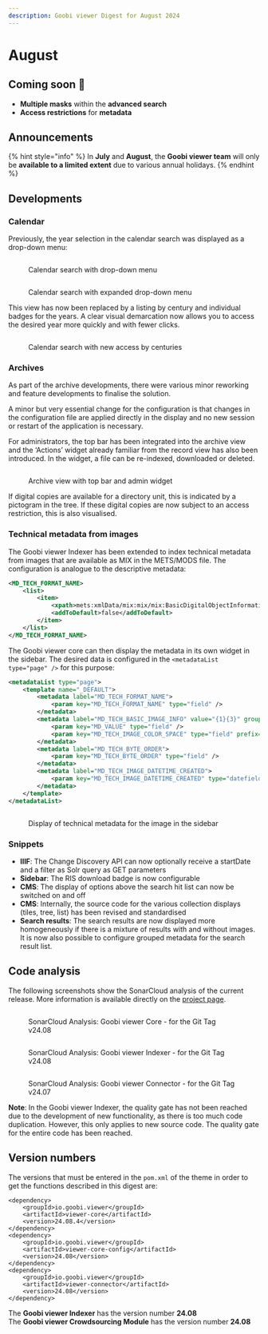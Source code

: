 ```yaml
---
description: Goobi viewer Digest for August 2024
---
```


# August

## Coming soon :rocket:&#x20;

* **Multiple masks** within the **advanced search**
* **Access restrictions** for **metadata**

## Announcements

{% hint style="info" %}
In **July** and **August**, the **Goobi viewer team** will only be **available to a limited extent** due to various annual holidays.
{% endhint %}

## Developments

### Calendar

Previously, the year selection in the calendar search was displayed as a drop-down menu:

<figure><img src="../.gitbook/assets/24.08_calendar-old1.png" alt=""><figcaption><p>Calendar search with drop-down menu</p></figcaption></figure>

<figure><img src="../.gitbook/assets/24.08_calendar-old2.png" alt=""><figcaption><p>Calendar search with expanded drop-down menu</p></figcaption></figure>

This view has now been replaced by a listing by century and individual badges for the years. A clear visual demarcation now allows you to access the desired year more quickly and with fewer clicks.

<figure><img src="../.gitbook/assets/24.08_EN_calendar-new.png" alt=""><figcaption><p>Calendar search with new access by centuries</p></figcaption></figure>

### Archives

&#x20;As part of the archive developments, there were various minor reworking and feature developments to finalise the solution.

A minor but very essential change for the configuration is that changes in the configuration file are applied directly in the display and no new session or restart of the application is necessary.

For administrators, the top bar has been integrated into the archive view and the ‘Actions’ widget already familiar from the record view has also been introduced. In the widget, a file can be re-indexed, downloaded or deleted.

<figure><img src="../.gitbook/assets/24.08_EN_archive-admin.png" alt=""><figcaption><p>Archive view with top bar and admin widget</p></figcaption></figure>

If digital copies are available for a directory unit, this is indicated by a pictogram in the tree. If these digital copies are now subject to an access restriction, this is also visualised.

### Technical metadata from images

The Goobi viewer Indexer has been extended to index technical metadata from images that are available as MIX in the METS/MODS file. The configuration is analogue to the descriptive metadata:

```xml
<MD_TECH_FORMAT_NAME>
    <list>
        <item>
            <xpath>mets:xmlData/mix:mix/mix:BasicDigitalObjectInformation/mix:FormatDesignation/mix:formatName</xpath>
            <addToDefault>false</addToDefault>
        </item>
    </list>
</MD_TECH_FORMAT_NAME>
```

The Goobi viewer core can then display the metadata in its own widget in the sidebar. The desired data is configured in the `<metadataList type="page" />` for this purpose:

```xml
<metadataList type="page">
    <template name="_DEFAULT">
        <metadata label="MD_TECH_FORMAT_NAME">
            <param key="MD_TECH_FORMAT_NAME" type="field" />
        </metadata>
        <metadata label="MD_TECH_BASIC_IMAGE_INFO" value="{1}{3}" group="true">
            <param key="MD_VALUE" type="field" />
            <param key="MD_TECH_IMAGE_COLOR_SPACE" type="field" prefix=",_SPACE_" />
        </metadata>
        <metadata label="MD_TECH_BYTE_ORDER">
            <param key="MD_TECH_BYTE_ORDER" type="field" />
        </metadata>
        <metadata label="MD_TECH_IMAGE_DATETIME_CREATED">
            <param key="MD_TECH_IMAGE_DATETIME_CREATED" type="datefield" pattern="yyyy-MM-dd'T'HH:mm:ss" />
        </metadata>
    </template>
</metadataList>
```

<figure><img src="../.gitbook/assets/24.08_EN_technical-metadata.png" alt=""><figcaption><p>Display of technical metadata for the image in the sidebar</p></figcaption></figure>

### Snippets

* **IIIF**: The Change Discovery API can now optionally receive a startDate and a filter as Solr query as GET parameters
* **Sidebar**: The RIS download badge is now configurable
* **CMS**: The display of options above the search hit list can now be switched on and off
* **CMS**: Internally, the source code for the various collection displays (tiles, tree, list) has been revised and standardised
* **Search results**: The search results are now displayed more homogeneously if there is a mixture of results with and without images. It is now also possible to configure grouped metadata for the search result list.

## Code analysis

The following screenshots show the SonarCloud analysis of the current release. More information is available directly on the [project page](https://sonarcloud.io/organizations/intranda/projects).

<figure><img src="../.gitbook/assets/24.08_sonar-core.png" alt=""><figcaption><p>SonarCloud Analysis: Goobi viewer Core - for the Git Tag v24.08</p></figcaption></figure>

<figure><img src="../.gitbook/assets/24.08_sonar-indexer.png" alt=""><figcaption><p>SonarCloud Analysis: Goobi viewer Indexer - for the Git Tag v24.08</p></figcaption></figure>

<figure><img src="../.gitbook/assets/24.08_sonar-connector.png" alt=""><figcaption><p>SonarCloud Analysis: Goobi viewer Connector - for the Git Tag v24.07</p></figcaption></figure>

**Note**: In the Goobi viewer Indexer, the quality gate has not been reached due to the development of new functionality, as there is too much code duplication. However, this only applies to new source code. The quality gate for the entire code has been reached.

## Version numbers&#x20;

The versions that must be entered in the `pom.xml` of the theme in order to get the functions described in this digest are:

```markup
<dependency>
    <groupId>io.goobi.viewer</groupId>
    <artifactId>viewer-core</artifactId>
    <version>24.08.4</version>
</dependency>
<dependency>
    <groupId>io.goobi.viewer</groupId>
    <artifactId>viewer-core-config</artifactId>
    <version>24.08</version>
</dependency>
<dependency>
    <groupId>io.goobi.viewer</groupId>
    <artifactId>viewer-connector</artifactId>
    <version>24.08</version>
</dependency>
```

The **Goobi viewer Indexer** has the version number **24.08**\
The **Goobi viewer Crowdsourcing Module** has the version number **24.08**
